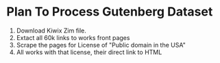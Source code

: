 # Plan To Process Gutenberg Dataset
1. Download Kiwix Zim file.
2. Extact all 60k links to works front pages
3. Scrape the pages for License of "Public domain in the USA"
4. All works with that license, their direct link to HTML